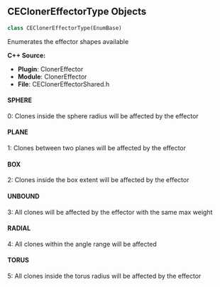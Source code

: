## CEClonerEffectorType Objects

```python
class CEClonerEffectorType(EnumBase)
```

Enumerates the effector shapes available

**C++ Source:**

- **Plugin**: ClonerEffector
- **Module**: ClonerEffector
- **File**: CEClonerEffectorShared.h

<a id="unreal.CEClonerEffectorType.SPHERE"></a>

#### SPHERE

0: Clones inside the sphere radius will be affected by the effector

<a id="unreal.CEClonerEffectorType.PLANE"></a>

#### PLANE

1: Clones between two planes will be affected by the effector

<a id="unreal.CEClonerEffectorType.BOX"></a>

#### BOX

2: Clones inside the box extent will be affected by the effector

<a id="unreal.CEClonerEffectorType.UNBOUND"></a>

#### UNBOUND

3: All clones will be affected by the effector with the same max weight

<a id="unreal.CEClonerEffectorType.RADIAL"></a>

#### RADIAL

4: All clones within the angle range will be affected

<a id="unreal.CEClonerEffectorType.TORUS"></a>

#### TORUS

5: All clones inside the torus radius will be affected by the effector

<a id="unreal.AvaClonerEffectorType"></a>